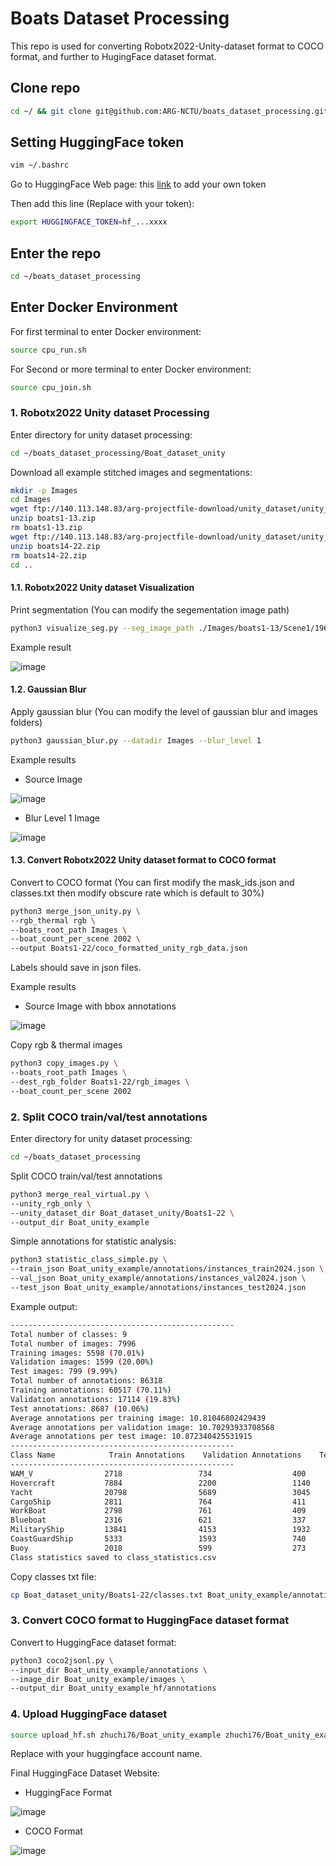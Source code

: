 # Boats Dataset Processing
This repo is used for converting Robotx2022-Unity-dataset format to COCO format, and further to HugingFace dataset format.

## Clone repo

```bash
cd ~/ && git clone git@github.com:ARG-NCTU/boats_dataset_processing.git
```

## Setting HuggingFace token

```bash
vim ~/.bashrc
```

Go to HuggingFace Web page: this [link](https://huggingface.co/settings/tokens) to add your own token

Then add this line (Replace with your token):
```bash
export HUGGINGFACE_TOKEN=hf_...xxxx
```

## Enter the repo

```bash
cd ~/boats_dataset_processing
```

## Enter Docker Environment

For first terminal to enter Docker environment:
```bash
source cpu_run.sh
```

For Second or more terminal to enter Docker environment:
```bash
source cpu_join.sh
```

### 1. Robotx2022 Unity dataset Processing
Enter directory for unity dataset processing:
```bash
cd ~/boats_dataset_processing/Boat_dataset_unity
```

Download all example stitched images and segmentations:
```bash
mkdir -p Images
cd Images
wget ftp://140.113.148.83/arg-projectfile-download/unity_dataset/unity_stitched_data_scene1/boats1-13.zip
unzip boats1-13.zip
rm boats1-13.zip
wget ftp://140.113.148.83/arg-projectfile-download/unity_dataset/unity_stitched_data_scene1/boats14-22.zip
unzip boats14-22.zip
rm boats14-22.zip
cd ..
```

#### 1.1. Robotx2022 Unity dataset Visualization
Print segmentation (You can modify the segementation image path)
```bash
python3 visualize_seg.py --seg_image_path ./Images/boats1-13/Scene1/1969_seg.png
```

Example result

![image](example/seg_image_stitched.png)

#### 1.2. Gaussian Blur
Apply gaussian blur (You can modify the level of gaussian blur and images folders)
```bash
python3 gaussian_blur.py --datadir Images --blur_level 1
```

Example results
- Source Image

![image](example/boats1-13_scene1_1969.png)

- Blur Level 1 Image

![image](example/boats1-13_scene1_1969_blur1.png)


#### 1.3. Convert Robotx2022 Unity dataset format to COCO format
Convert to COCO format (You can first modify the mask_ids.json and classes.txt then modify obscure rate which is default to 30%)
```bash
python3 merge_json_unity.py \
--rgb_thermal rgb \
--boats_root_path Images \
--boat_count_per_scene 2002 \
--output Boats1-22/coco_formatted_unity_rgb_data.json
```
Labels should save in json files.

Example results
- Source Image with bbox annotations

![image](example/boats1-13_scene1_1969_anno.png)


Copy rgb & thermal images
```bash
python3 copy_images.py \
--boats_root_path Images \
--dest_rgb_folder Boats1-22/rgb_images \
--boat_count_per_scene 2002
```

### 2. Split COCO train/val/test annotations
Enter directory for unity dataset processing:
```bash
cd ~/boats_dataset_processing
```

Split COCO train/val/test annotations
```bash
python3 merge_real_virtual.py \
--unity_rgb_only \
--unity_dataset_dir Boat_dataset_unity/Boats1-22 \
--output_dir Boat_unity_example
```

Simple annotations for statistic analysis:
```bash
python3 statistic_class_simple.py \
--train_json Boat_unity_example/annotations/instances_train2024.json \
--val_json Boat_unity_example/annotations/instances_val2024.json \
--test_json Boat_unity_example/annotations/instances_test2024.json
```

Example output:
```bash
--------------------------------------------------
Total number of classes: 9
Total number of images: 7996
Training images: 5598 (70.01%)
Validation images: 1599 (20.00%)
Test images: 799 (9.99%)
Total number of annotations: 86318
Training annotations: 60517 (70.11%)
Validation annotations: 17114 (19.83%)
Test annotations: 8687 (10.06%)
Average annotations per training image: 10.81046802429439
Average annotations per validation image: 10.70293933708568
Average annotations per test image: 10.872340425531915
--------------------------------------------------
Class Name            Train Annotations    Validation Annotations    Test Annotations
--------------------------------------------------
WAM_V                2718                 734                  400                 
Hovercraft           7884                 2200                 1140                
Yacht                20798                5689                 3045                
CargoShip            2811                 764                  411                 
WorkBoat             2798                 761                  409                 
Blueboat             2316                 621                  337                 
MilitaryShip         13841                4153                 1932                
CoastGuardShip       5333                 1593                 740                 
Buoy                 2018                 599                  273                 
Class statistics saved to class_statistics.csv
```

Copy classes txt file:
```bash
cp Boat_dataset_unity/Boats1-22/classes.txt Boat_unity_example/annotations/
```

### 3. Convert COCO format to HuggingFace dataset format
Convert to HuggingFace dataset format:
```bash
python3 coco2jsonl.py \
--input_dir Boat_unity_example/annotations \
--image_dir Boat_unity_example/images \
--output_dir Boat_unity_example_hf/annotations
```


### 4. Upload HuggingFace dataset
```bash
source upload_hf.sh zhuchi76/Boat_unity_example zhuchi76/Boat_unity_example_coco Boat_unity_example Boat_unity_example_hf jsonl
```
Replace with your huggingface account name.

Final HuggingFace Dataset Website:
- HuggingFace Format

![image](example/unity-huggingFace-format-example-web.png)

- COCO Format

![image](example/unity-coco-format-example-web.png)